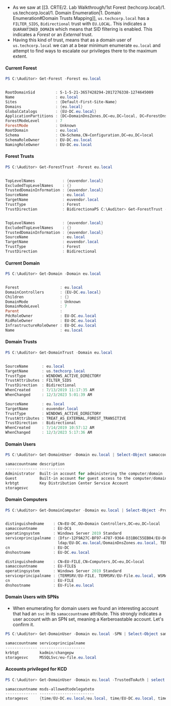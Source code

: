 - As we saw at [[3. CRTE/2. Lab Walkthrough/1st Forest (techcorp.local)/1. us.techcorp.local/1. Domain Enumeration|1. Domain Enumeration#Domain Trusts Mapping]], `us.techcorp.local` has a  `FILTER_SIDS`, `Bidirectional` trust with `EU.LOCAL`. This indicates a `QUARANTINED_DOMAIN` which means that SID filtering is enabled. This indicates a _Forest_ or an _External_ trust.
- Having this kind of trust, means that as a domain user of `us.techcorp.local` we can at a bear minimum enumerate `eu.local` and attempt to find ways to escalate our privileges there to the maximum extent.
#### Current Forest
```powershell
PS C:\Auditor> Get-Forest -Forest eu.local


RootDomainSid         : S-1-5-21-3657428294-2017276338-1274645009
Name                  : eu.local
Sites                 : {Default-First-Site-Name}
Domains               : {eu.local}
GlobalCatalogs        : {EU-DC.eu.local}
ApplicationPartitions : {DC=DomainDnsZones,DC=eu,DC=local, DC=ForestDnsZones,DC=eu,DC=local}
ForestModeLevel       : 7
ForestMode            : Unknown
RootDomain            : eu.local
Schema                : CN=Schema,CN=Configuration,DC=eu,DC=local
SchemaRoleOwner       : EU-DC.eu.local
NamingRoleOwner       : EU-DC.eu.local
```
#### Forest Trusts
```powershell
PS C:\Auditor> Get-ForestTrust -Forest eu.local


TopLevelNames            : {euvendor.local}
ExcludedTopLevelNames    : {}
TrustedDomainInformation : {euvendor.local}
SourceName               : eu.local
TargetName               : euvendor.local
TrustType                : Forest
TrustDirection           : BidirectionaPS C:\Auditor> Get-ForestTrust -Forest eu.local


TopLevelNames            : {euvendor.local}
ExcludedTopLevelNames    : {}
TrustedDomainInformation : {euvendor.local}
SourceName               : eu.local
TargetName               : euvendor.local
TrustType                : Forest
TrustDirection           : Bidirectional
```
#### Current Domain
```powershell
PS C:\Auditor> Get-Domain -Domain eu.local


Forest                  : eu.local
DomainControllers       : {EU-DC.eu.local}
Children                : {}
DomainMode              : Unknown
DomainModeLevel         : 7
Parent                  :
PdcRoleOwner            : EU-DC.eu.local
RidRoleOwner            : EU-DC.eu.local
InfrastructureRoleOwner : EU-DC.eu.local
Name                    : eu.local
```
#### Domain Trusts
```powershell
PS C:\Auditor> Get-DomainTrust -Domain eu.local


SourceName      : eu.local
TargetName      : us.techcorp.local
TrustType       : WINDOWS_ACTIVE_DIRECTORY
TrustAttributes : FILTER_SIDS
TrustDirection  : Bidirectional
WhenCreated     : 7/13/2019 11:17:35 AM
WhenChanged     : 12/3/2023 5:01:39 AM

SourceName      : eu.local
TargetName      : euvendor.local
TrustType       : WINDOWS_ACTIVE_DIRECTORY
TrustAttributes : TREAT_AS_EXTERNAL,FOREST_TRANSITIVE
TrustDirection  : Bidirectional
WhenCreated     : 7/14/2019 10:57:12 AM
WhenChanged     : 12/3/2023 5:17:36 AM
```
#### Domain Users
```powershell
PS C:\Auditor> Get-DomainUser -Domain eu.local | Select-Object samaccountname,description

samaccountname description
-------------- -----------
Administrator  Built-in account for administering the computer/domain
Guest          Built-in account for guest access to the computer/domain
krbtgt         Key Distribution Center Service Account
storagesvc
```
#### Domain Computers
```powershell
PS C:\Auditor> Get-DomainComputer -Domain eu.local | Select-Object -Property distinguishedname,samaccountname,operatingsystem,serviceprincipalname,cn,dnshostname


distinguishedname    : CN=EU-DC,OU=Domain Controllers,DC=eu,DC=local
samaccountname       : EU-DC$
operatingsystem      : Windows Server 2019 Standard
serviceprincipalname : {Dfsr-12F9A27C-BF97-4787-9364-D31B6C55EB04/EU-DC.eu.local, ldap/EU-DC.eu.local/ForestDnsZones.eu.local,
                       ldap/EU-DC.eu.local/DomainDnsZones.eu.local, TERMSRV/EU-DC...}
cn                   : EU-DC
dnshostname          : EU-DC.eu.local

distinguishedname    : CN=EU-FILE,CN=Computers,DC=eu,DC=local
samaccountname       : EU-FILE$
operatingsystem      : Windows Server 2019 Standard
serviceprincipalname : {TERMSRV/EU-FILE, TERMSRV/EU-File.eu.local, WSMAN/EU-File, WSMAN/EU-File.eu.local...}
cn                   : EU-FILE
dnshostname          : EU-File.eu.local
```
#### Domain Users with SPNs
- When enumerating for domain users we found an interesting account that had an `svc` in its `samaccountname` attribute. This strongly indicates a user account with an SPN set, meaning a Kerberoastable account. Let's confirm it.
```powershell
PS C:\Auditor> Get-DomainUser -Domain eu.local -SPN | Select-Object samaccountname,serviceprincipalname

samaccountname serviceprincipalname
-------------- --------------------
krbtgt         kadmin/changepw
storagesvc     MSSQLSvc/eu-file.eu.local
```
#### Accounts privileged for KCD
```powershell
PS C:\Auditor> Get-DomainUser -Domain eu.local -TrustedToAuth | select samaccountname,msds-allowedtodelegateto

samaccountname msds-allowedtodelegateto
-------------- ------------------------
storagesvc     {time/EU-DC.eu.local/eu.local, time/EU-DC.eu.local, time/EU-DC, time/EU-DC.eu.local/EU...}
```
